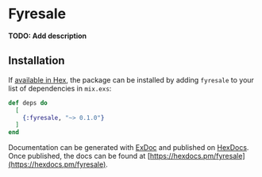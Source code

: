 # Fyresale

**TODO: Add description**

## Installation

If [available in Hex](https://hex.pm/docs/publish), the package can be installed
by adding `fyresale` to your list of dependencies in `mix.exs`:

```elixir
def deps do
  [
    {:fyresale, "~> 0.1.0"}
  ]
end
```

Documentation can be generated with [ExDoc](https://github.com/elixir-lang/ex_doc)
and published on [HexDocs](https://hexdocs.pm). Once published, the docs can
be found at [https://hexdocs.pm/fyresale](https://hexdocs.pm/fyresale).

